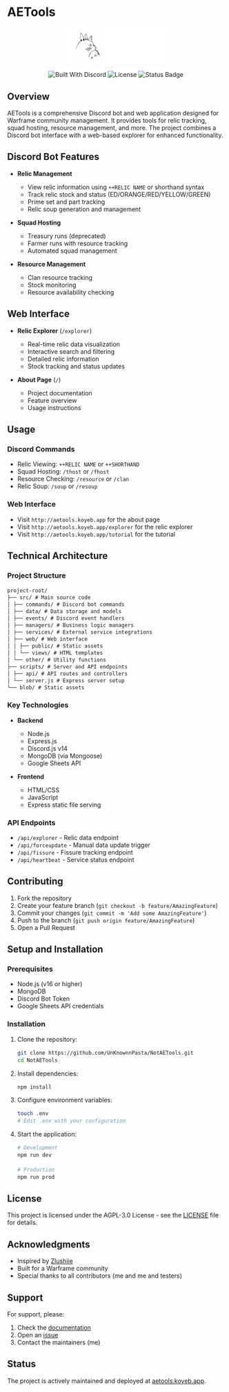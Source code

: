 # AETools

<div align='center'>
  <img src="./blob/logo.png" width="250" alt="AETools Logo" />
  
  ![Built With Discord](https://img.shields.io/badge/created_with-discord.js_v14-blue)
  ![License](https://img.shields.io/badge/license-AGPL3.0-green)
  ![Status Badge](https://img.shields.io/endpoint?url=https%3A%2F%2Faetools.koyeb.app%2Fapi%2Fheartbeat)
</div>

## Overview

AETools is a comprehensive Discord bot and web application designed for Warframe community management. It provides tools for relic tracking, squad hosting, resource management, and more. The project combines a Discord bot interface with a web-based explorer for enhanced functionality.

## Discord Bot Features
- **Relic Management**
  - View relic information using `++RELIC NAME` or shorthand syntax
  - Track relic stock and status (ED/ORANGE/RED/YELLOW/GREEN)
  - Prime set and part tracking
  - Relic soup generation and management

- **Squad Hosting**
  - Treasury runs (deprecated)
  - Farmer runs with resource tracking
  - Automated squad management

- **Resource Management**
  - Clan resource tracking
  - Stock monitoring
  - Resource availability checking

## Web Interface
- **Relic Explorer** (`/explorer`)
  - Real-time relic data visualization
  - Interactive search and filtering
  - Detailed relic information
  - Stock tracking and status updates

- **About Page** (`/`)
  - Project documentation
  - Feature overview
  - Usage instructions

## Usage

### Discord Commands
- Relic Viewing: `++RELIC NAME` or `++SHORTHAND`
- Squad Hosting: `/thost` or `/fhost`
- Resource Checking: `/resource` or `/clan`
- Relic Soup: `/soup` or `/resoup`

### Web Interface
- Visit `http://aetools.koyeb.app` for the about page
- Visit `http://aetools.koyeb.app/explorer` for the relic explorer
- Visit `http://aetools.koyeb.app/tutorial` for the tutorial

## Technical Architecture

### Project Structure

```
project-root/
├── src/ # Main source code
│ ├── commands/ # Discord bot commands
│ ├── data/ # Data storage and models
│ ├── events/ # Discord event handlers
│ ├── managers/ # Business logic managers
│ ├── services/ # External service integrations
│ ├── web/ # Web interface
│ │ ├── public/ # Static assets
│ │ └── views/ # HTML templates
│ └── other/ # Utility functions
├── scripts/ # Server and API endpoints
│ ├── api/ # API routes and controllers
│ └── server.js # Express server setup
└── blob/ # Static assets
```


### Key Technologies
- **Backend**
  - Node.js
  - Express.js
  - Discord.js v14
  - MongoDB (via Mongoose)
  - Google Sheets API

- **Frontend**
  - HTML/CSS
  - JavaScript
  - Express static file serving

### API Endpoints
- `/api/explorer` - Relic data endpoint
- `/api/forceupdate` - Manual data update trigger
- `/api/fissure` - Fissure tracking endpoint
- `/api/heartbeat` - Service status endpoint

## Contributing

1. Fork the repository
2. Create your feature branch (`git checkout -b feature/AmazingFeature`)
3. Commit your changes (`git commit -m 'Add some AmazingFeature'`)
4. Push to the branch (`git push origin feature/AmazingFeature`)
5. Open a Pull Request

## Setup and Installation

### Prerequisites
- Node.js (v16 or higher)
- MongoDB
- Discord Bot Token
- Google Sheets API credentials

### Installation
1. Clone the repository:
   ```bash
   git clone https://github.com/UnKnownnPasta/NotAETools.git
   cd NotAETools
   ```

2. Install dependencies:
   ```bash
   npm install
   ```

3. Configure environment variables:
   ```bash
   touch .env
   # Edit .env with your configuration
   ```

4. Start the application:
   ```bash
   # Development
   npm run dev
   
   # Production
   npm run prod
   ```

## License

This project is licensed under the AGPL-3.0 License - see the [LICENSE](LICENSE) file for details.

## Acknowledgments

- Inspired by [Zlushiie](https://github.com/Zlushiie)
- Built for a Warframe community
- Special thanks to all contributors (me and me and testers)

## Support

For support, please:
1. Check the [documentation](https://github.com/UnKnownnPasta/NotAETools/tree/V2#readme)
2. Open an [issue](https://github.com/UnKnownnPasta/NotAETools/issues)
3. Contact the maintainers (me)

## Status

The project is actively maintained and deployed at [aetools.koyeb.app](https://aetools.koyeb.app).